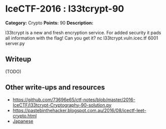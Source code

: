 # IceCTF-2016 : l33tcrypt-90

**Category:** Crypto
**Points:** 90
**Description:**

l33tcrypt is a new and fresh encryption service. For added security it pads all information with the flag! Can you get it? nc l33tcrypt.vuln.icec.tf 6001 server.py

## Writeup

(TODO)

## Other write-ups and resources

* https://github.com/73696e65/ctf-notes/blob/master/2016-IceCTF/l33tcrypt-Cryptography-90-solution.py
* https://pastebinthehacker.blogspot.com.au/2016/08/icectf-leet-crypto.html
* [Japanese](https://ctftime.org/writeup/3818)
